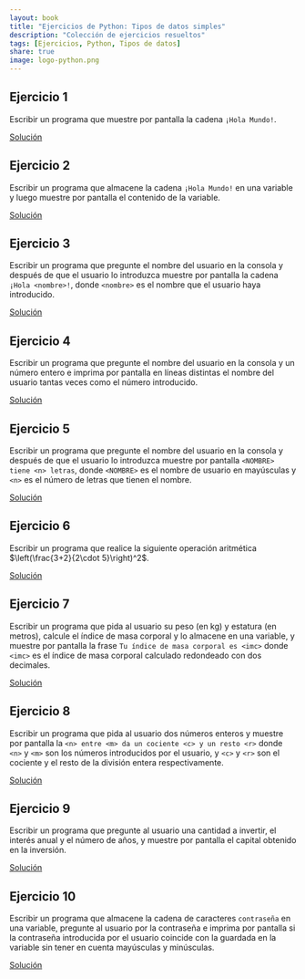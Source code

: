 ```yaml
---
layout: book
title: "Ejercicios de Python: Tipos de datos simples"
description: "Colección de ejercicios resueltos"
tags: [Ejercicios, Python, Tipos de datos]
share: true
image: logo-python.png
---
```


## Ejercicio 1

Escribir un programa que muestre por pantalla la cadena `¡Hola Mundo!`.

[Solución](https://nbviewer.jupyter.org/github/asalber/asalber.github.io/blob/master/python/ejercicios/soluciones/ejercicio1.ipynb)

## Ejercicio 2

Escribir un programa que almacene la cadena `¡Hola Mundo!` en una variable y luego muestre por pantalla el contenido de la variable.

[Solución](https://nbviewer.jupyter.org/github/asalber/asalber.github.io/blob/master/python/ejercicios/soluciones/ejercicio2.ipynb)

## Ejercicio 3

Escribir un programa que pregunte el nombre del usuario en la consola y después de que el usuario lo introduzca muestre por pantalla la cadena `¡Hola <nombre>!`, donde `<nombre>` es el nombre que el usuario haya introducido.

[Solución](https://nbviewer.jupyter.org/github/asalber/asalber.github.io/blob/master/python/ejercicios/soluciones/ejercicio3.ipynb)

## Ejercicio 4

Escribir un programa que pregunte el nombre del usuario en la consola y un número entero e imprima por pantalla en líneas distintas el nombre del usuario tantas veces como el número introducido.

[Solución](https://nbviewer.jupyter.org/github/asalber/asalber.github.io/blob/master/python/ejercicios/soluciones/ejercicio4.ipynb)

## Ejercicio 5

Escribir un programa que pregunte el nombre del usuario en la consola y después de que el usuario lo introduzca muestre por pantalla `<NOMBRE> tiene <n> letras`, donde `<NOMBRE>` es el nombre de usuario en mayúsculas y `<n>` es el número de letras que tienen el nombre.

[Solución](https://nbviewer.jupyter.org/github/asalber/asalber.github.io/blob/master/python/ejercicios/soluciones/ejercicio5.ipynb)

## Ejercicio 6

Escribir un programa que realice la siguiente operación aritmética $\left(\frac{3+2}{2\cdot 5}\right)^2$.

[Solución](https://nbviewer.jupyter.org/github/asalber/asalber.github.io/blob/master/python/ejercicios/soluciones/ejercicio6.ipynb)

## Ejercicio 7

Escribir un programa que pida al usuario su peso (en kg) y estatura (en metros), calcule el índice de masa corporal y lo almacene en una variable, y muestre por pantalla la frase `Tu índice de masa corporal es <imc>` donde `<imc>` es el índice de masa corporal calculado redondeado con dos decimales.

[Solución](https://nbviewer.jupyter.org/github/asalber/asalber.github.io/blob/master/python/ejercicios/soluciones/ejercicio7.ipynb)

## Ejercicio 8

Escribir un programa que pida al usuario dos números enteros y muestre por pantalla la `<n> entre <m> da un cociente <c> y un resto <r>` donde `<n>` y `<m>` son los números introducidos por el usuario, y `<c>` y `<r>` son el cociente y el resto de la división entera respectivamente.

[Solución](https://nbviewer.jupyter.org/github/asalber/asalber.github.io/blob/master/python/ejercicios/soluciones/ejercicio8.ipynb)

## Ejercicio 9

Escribir un programa que pregunte al usuario una cantidad a invertir, el interés anual y el número de años, y muestre por pantalla el capital obtenido en la inversión.

[Solución](https://nbviewer.jupyter.org/github/asalber/asalber.github.io/blob/master/python/ejercicios/soluciones/ejercicio9.ipynb)

## Ejercicio 10

Escribir un programa que almacene la cadena de caracteres `contraseña` en una variable, pregunte al usuario por la contraseña e imprima por pantalla si la contraseña introducida por el usuario coincide con la guardada en la variable sin tener en cuenta mayúsculas y minúsculas.

[Solución](https://nbviewer.jupyter.org/github/asalber/asalber.github.io/blob/master/python/ejercicios/soluciones/ejercicio10.ipynb)

